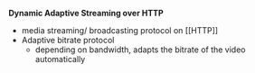 **Dynamic Adaptive Streaming over HTTP**

- media streaming/ broadcasting protocol on [[HTTP]]
- Adaptive bitrate protocol
	- depending on bandwidth, adapts the bitrate of the video automatically
